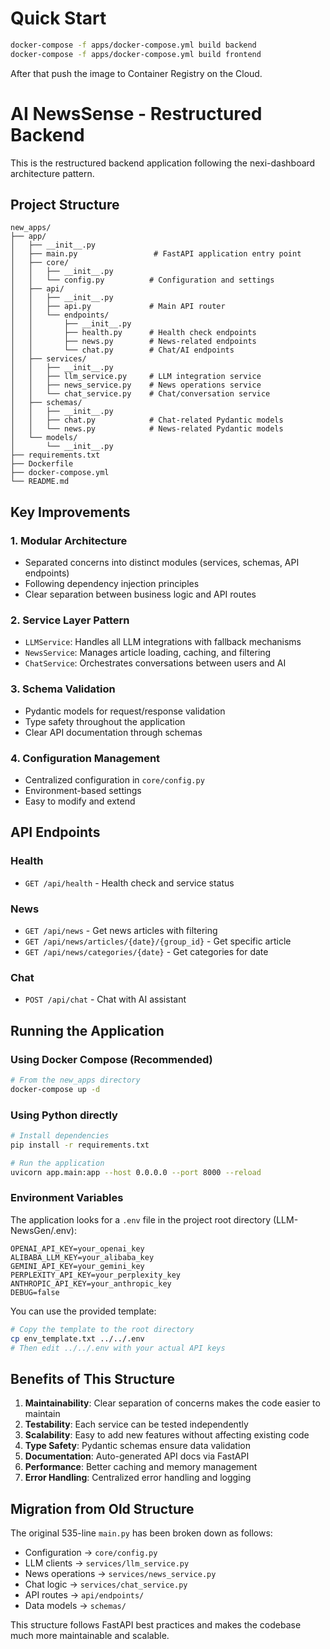 # Quick Start

```bash
docker-compose -f apps/docker-compose.yml build backend
docker-compose -f apps/docker-compose.yml build frontend
```

After that push the image to Container Registry on the Cloud.


# AI NewsSense - Restructured Backend

This is the restructured backend application following the nexi-dashboard architecture pattern.

## Project Structure

```
new_apps/
├── app/
│   ├── __init__.py
│   ├── main.py                 # FastAPI application entry point
│   ├── core/
│   │   ├── __init__.py
│   │   └── config.py          # Configuration and settings
│   ├── api/
│   │   ├── __init__.py
│   │   ├── api.py             # Main API router
│   │   └── endpoints/
│   │       ├── __init__.py
│   │       ├── health.py      # Health check endpoints
│   │       ├── news.py        # News-related endpoints
│   │       └── chat.py        # Chat/AI endpoints
│   ├── services/
│   │   ├── __init__.py
│   │   ├── llm_service.py     # LLM integration service
│   │   ├── news_service.py    # News operations service
│   │   └── chat_service.py    # Chat/conversation service
│   ├── schemas/
│   │   ├── __init__.py
│   │   ├── chat.py            # Chat-related Pydantic models
│   │   └── news.py            # News-related Pydantic models
│   └── models/
│       └── __init__.py
├── requirements.txt
├── Dockerfile
├── docker-compose.yml
└── README.md
```

## Key Improvements

### 1. **Modular Architecture**
- Separated concerns into distinct modules (services, schemas, API endpoints)
- Following dependency injection principles
- Clear separation between business logic and API routes

### 2. **Service Layer Pattern**
- `LLMService`: Handles all LLM integrations with fallback mechanisms
- `NewsService`: Manages article loading, caching, and filtering
- `ChatService`: Orchestrates conversations between users and AI

### 3. **Schema Validation**
- Pydantic models for request/response validation
- Type safety throughout the application
- Clear API documentation through schemas

### 4. **Configuration Management**
- Centralized configuration in `core/config.py`
- Environment-based settings
- Easy to modify and extend

## API Endpoints

### Health
- `GET /api/health` - Health check and service status

### News
- `GET /api/news` - Get news articles with filtering
- `GET /api/news/articles/{date}/{group_id}` - Get specific article
- `GET /api/news/categories/{date}` - Get categories for date

### Chat
- `POST /api/chat` - Chat with AI assistant

## Running the Application

### Using Docker Compose (Recommended)
```bash
# From the new_apps directory
docker-compose up -d
```

### Using Python directly
```bash
# Install dependencies
pip install -r requirements.txt

# Run the application
uvicorn app.main:app --host 0.0.0.0 --port 8000 --reload
```

### Environment Variables
The application looks for a `.env` file in the project root directory (LLM-NewsGen/.env):
```
OPENAI_API_KEY=your_openai_key
ALIBABA_LLM_KEY=your_alibaba_key
GEMINI_API_KEY=your_gemini_key
PERPLEXITY_API_KEY=your_perplexity_key
ANTHROPIC_API_KEY=your_anthropic_key
DEBUG=false
```

You can use the provided template:
```bash
# Copy the template to the root directory
cp env_template.txt ../../.env
# Then edit ../../.env with your actual API keys
```

## Benefits of This Structure

1. **Maintainability**: Clear separation of concerns makes the code easier to maintain
2. **Testability**: Each service can be tested independently
3. **Scalability**: Easy to add new features without affecting existing code
4. **Type Safety**: Pydantic schemas ensure data validation
5. **Documentation**: Auto-generated API docs via FastAPI
6. **Performance**: Better caching and memory management
7. **Error Handling**: Centralized error handling and logging

## Migration from Old Structure

The original 535-line `main.py` has been broken down as follows:
- Configuration → `core/config.py`
- LLM clients → `services/llm_service.py`
- News operations → `services/news_service.py`
- Chat logic → `services/chat_service.py`
- API routes → `api/endpoints/`
- Data models → `schemas/`

This structure follows FastAPI best practices and makes the codebase much more maintainable and scalable. 
